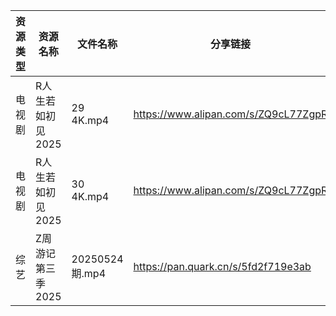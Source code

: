 | 资源类型 | 资源名称        | 文件名称          | 分享链接                                 | 更新时间                |
| ---- | ----------- | ------------- | ------------------------------------ | ------------------- |
| 电视剧  | R人生若如初见2025 | 29 4K.mp4     | https://www.alipan.com/s/ZQ9cL77ZgpR | 2025-05-25 08:05:29 |
| 电视剧  | R人生若如初见2025 | 30 4K.mp4     | https://www.alipan.com/s/ZQ9cL77ZgpR | 2025-05-25 08:05:29 |
| 综艺   | Z周游记第三季2025 | 20250524期.mp4 | https://pan.quark.cn/s/5fd2f719e3ab  | 2025-05-25 01:27:31 |

